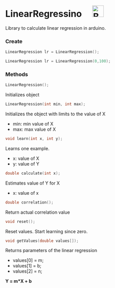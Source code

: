 # LinearRegressino &nbsp;&nbsp;&nbsp;&nbsp;<a href='https://ko-fi.com/I2I012UF3' target='_blank'><img height='36' style='border:0px;height:36px;' src='https://az743702.vo.msecnd.net/cdn/kofi1.png?v=2' border='0' alt='Buy Me a Coffee at ko-fi.com' /></a>

Library to calculate linear regression in arduino.

### Create

```c
LinearRegression lr = LinearRegression();
```

```c
LinearRegression lr = LinearRegression(0,100);
```

### Methods
```c
LinearRegression();  
```

Initializes object 

```c
LinearRegression(int min, int max);  
```

Initializes the object with limits to the value of X
* min: min value of X
* max: max value of X

```c
void learn(int x, int y);  
```

Learns one example.
* x: value of X
* y: value of Y

```c
double calculate(int x);  
```

Estimates value of Y for X
* x: value of x 

```c
double correlation();  
```

Return actual correlation value

```c
void reset();  
```

Reset values. Start learning since zero.

```c
void getValues(double values[]);
```

Returns parameters of the linear regression
* values[0] = m;
* values[1] = b;
* values[2] = n;

**Y = m*X + b**
